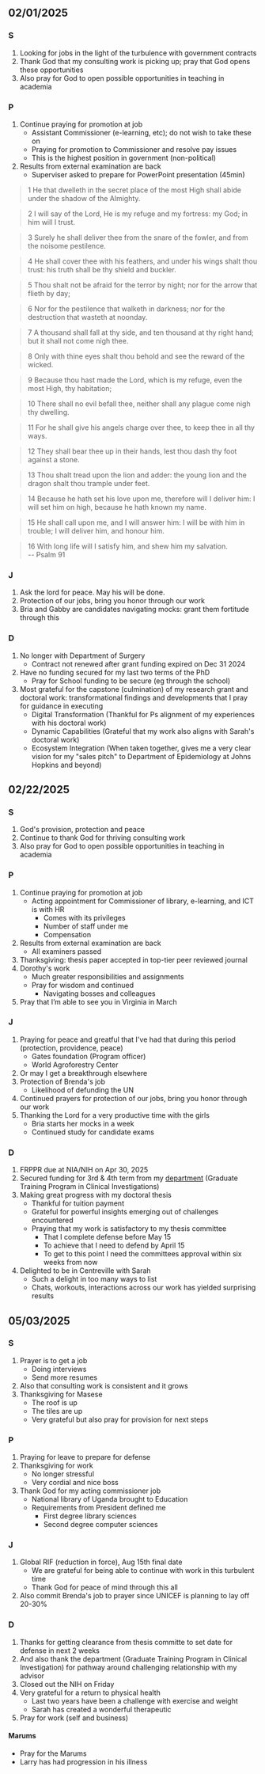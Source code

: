 
## 02/01/2025

### S
1. Looking for jobs in the light of the turbulence with government contracts
2. Thank God that my consulting work is picking up; pray that God opens these opportunities
3. Also pray for God to open possible opportunities in teaching in academia

### P
1. Continue praying for promotion at job 
   - Assistant Commissioner (e-learning, etc); do not wish to take these on
   - Praying for promotion to Commissioner and resolve pay issues
   - This is the highest position in government (non-political)
2. Results from external examination are back
   - Superviser asked to prepare for PowerPoint presentation (45min)

> 1 He that dwelleth in the secret place of the most High shall abide under the shadow of the Almighty.

> 2 I will say of the Lord, He is my refuge and my fortress: my God; in him will I trust.

> 3 Surely he shall deliver thee from the snare of the fowler, and from the noisome pestilence.

> 4 He shall cover thee with his feathers, and under his wings shalt thou trust: his truth shall be thy shield and buckler.

> 5 Thou shalt not be afraid for the terror by night; nor for the arrow that flieth by day;

> 6 Nor for the pestilence that walketh in darkness; nor for the destruction that wasteth at noonday.

> 7 A thousand shall fall at thy side, and ten thousand at thy right hand; but it shall not come nigh thee.

> 8 Only with thine eyes shalt thou behold and see the reward of the wicked.

> 9 Because thou hast made the Lord, which is my refuge, even the most High, thy habitation;

> 10 There shall no evil befall thee, neither shall any plague come nigh thy dwelling.

> 11 For he shall give his angels charge over thee, to keep thee in all thy ways.

> 12 They shall bear thee up in their hands, lest thou dash thy foot against a stone.

> 13 Thou shalt tread upon the lion and adder: the young lion and the dragon shalt thou trample under feet.

> 14 Because he hath set his love upon me, therefore will I deliver him: I will set him on high, because he hath known my name.

> 15 He shall call upon me, and I will answer him: I will be with him in trouble; I will deliver him, and honour him.

> 16 With long life will I satisfy him, and shew him my salvation.      
-- Psalm 91

### J
1. Ask the lord for peace. May his will be done. 
2. Protection of our jobs, bring you honor through our work 
3. Bria and Gabby are candidates navigating mocks: grant them fortitude through this

### D
1. No longer with Department of Surgery
   - Contract not renewed after grant funding expired on Dec 31 2024
2. Have no funding secured for my last two terms of the PhD
   - Pray for School funding to be secure (eg through the school)
3. Most grateful for the capstone (culmination) of my research grant and doctoral work: transformational findings and developments that I pray for guidance in executing
   - Digital Transformation (Thankful for Ps alignment of my experiences with his doctoral work)
   - Dynamic Capabilities (Grateful that my work also aligns with Sarah's doctoral work)
   - Ecosystem Integration (When taken together, gives me a very clear vision for my "sales pitch" to Department of Epidemiology at Johns Hopkins and beyond)
   
## 02/22/2025

### S
1. God's provision, protection and peace
2. Continue to thank God for thriving consulting work
3. Also pray for God to open possible opportunities in teaching in academia

### P
1. Continue praying for promotion at job 
   - Acting appointment for Commissioner of library, e-learning, and ICT is with HR
      - Comes with its privileges
      - Number of staff under me
      - Compensation
2. Results from external examination are back
   - All examiners passed
3. Thanksgiving: thesis paper accepted in top-tier peer reviewed journal
4. Dorothy's work
   - Much greater responsibilities and assignments 
   - Pray for wisdom and continued 
      - Navigating bosses and colleagues
5. Pray that I’m able to see you in Virginia in March

### J
1. Praying for peace and greatful that I've had that during this period (protection, providence, peace)
   - Gates foundation (Program officer)
   - World Agroforestry Center
2. Or may I get a breakthrough elsewhere 
3. Protection of Brenda's job
   - Likelihood of defunding the UN
4. Continued prayers for protection of our jobs, bring you honor through our work
5. Thanking the Lord for a very productive time with the girls
   - Bria starts her mocks in a week
   - Continued study for candidate exams

### D
1. FRPPR due at NIA/NIH on Apr 30, 2025
2. Secured funding for 3rd & 4th term from my [department](https://publichealth.jhu.edu/academics/academic-program-finder/graduate-training-programs-in-clinical-investigation) (Graduate Training Program in Clinical Investigations)
3. Making great progress with my doctoral thesis 
   - Thankful for tuition payment
   - Grateful for powerful insights emerging out of challenges encountered
   - Praying that my work is satisfactory to my thesis committee
      - That I complete defense before May 15
      - To achieve that I need to defend by April 15
      - To get to this point I need the committees approval within six weeks from now
4. Delighted to be in Centreville with Sarah
   - Such a delight in too many ways to list
   - Chats, workouts, interactions across our work has yielded surprising results 

   
## 05/03/2025

### S
1. Prayer is to get a job
   - Doing interviews
   - Send more resumes
2. Also that consulting work is consistent and it grows
3. Thanksgiving for Masese
   - The roof is up
   - The tiles are up
   - Very grateful but also pray for provision for next steps
### P
1. Praying for leave to prepare for defense
2. Thanksgiving for work
   - No longer stressful
   - Very cordial and nice boss
3. Thank God for my acting commissioner job
   - National library of Uganda brought to Education
   - Requirements from President defined me
      - First degree library sciences
      - Second degree computer sciences

### J
1. Global RIF (reduction in force), Aug 15th final date
   - We are grateful for being able to continue with work in this turbulent time
   - Thank God for peace of mind through this all
2. Also commit Brenda's job to prayer since UNICEF is planning to lay off 20-30%


### D
1. Thanks for getting clearance from thesis committe to set date for defense in next 2 weeks
2. And also thank the department (Graduate Training Program in Clinical Investigation) for pathway around challenging relationship with my advisor
2. Closed out the NIH on Friday
3. Very grateful for a return to physical health 
   - Last two years have been a challenge with exercise and weight
   - Sarah has created a wonderful therapeutic 
4. Pray for work (self and business)

#### Marums
- Pray for the Marums
- Larry has had progression in his illness